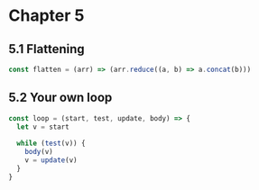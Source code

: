 # Chapter 5

## 5.1 Flattening
```javascript
const flatten = (arr) => (arr.reduce((a, b) => a.concat(b)))
```

## 5.2 Your own loop
```javascript
const loop = (start, test, update, body) => {
  let v = start
  
  while (test(v)) {
    body(v)
    v = update(v)
  }
}
```